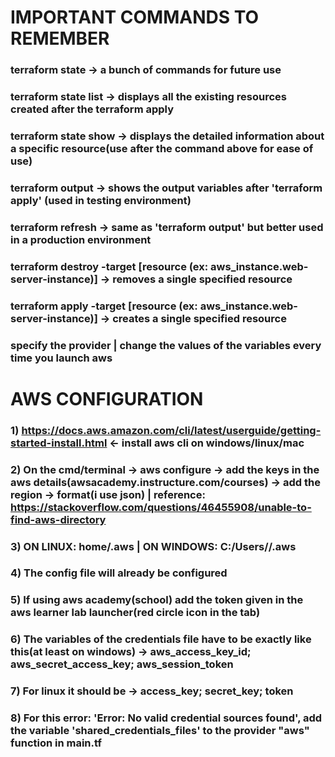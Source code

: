 # IMPORTANT COMMANDS TO REMEMBER #

### terraform state -> a bunch of commands for future use
### terraform state list -> displays all the existing resources created after the terraform apply
### terraform state show -> displays the detailed information about a specific resource(use after the command above for ease of use)
### terraform output -> shows the output variables after 'terraform apply' (used in testing environment)
### terraform refresh -> same as 'terraform output' but better used in a production environment
### terraform destroy -target [resource (ex: aws_instance.web-server-instance)] -> removes a single specified resource
### terraform apply -target [resource (ex: aws_instance.web-server-instance)] -> creates a single specified resource
### specify the provider | change the values of the variables every time you launch aws 




# AWS CONFIGURATION #

### 1) https://docs.aws.amazon.com/cli/latest/userguide/getting-started-install.html <- install aws cli on windows/linux/mac
### 2) On the cmd/terminal -> aws configure -> add the keys in the aws details(awsacademy.instructure.com/courses) -> add the region -> format(i use json) | reference: https://stackoverflow.com/questions/46455908/unable-to-find-aws-directory
### 3) ON LINUX: home/.aws | ON WINDOWS: C:/Users/<username>/.aws
### 4) The config file will already be configured
### 5) If using aws academy(school) add the token given in the aws learner lab launcher(red circle icon in the tab)
### 6) The variables of the credentials file have to be exactly like this(at least on windows) -> aws_access_key_id; aws_secret_access_key; aws_session_token
### 7) For linux it should be -> access_key; secret_key; token
### 8) For this error: 'Error: No valid credential sources found', add the variable 'shared_credentials_files' to the provider "aws" function in main.tf
